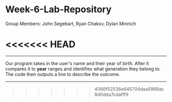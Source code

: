 # Week-6-Lab-Repository
Group Members: John Segebart, Ryan Chakov, Dylan Minnich

<<<<<<< HEAD
=======
---

Our program takes in the user's name and their year of birth. After it compares it to **year** ranges and identifies what generation they belong to. The code then outputs a line to describe the outcome.

---


>>>>>>> 4066f52536e645704daa5968ac8d0dda7cdafff9

